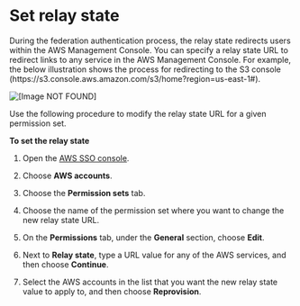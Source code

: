 # Set relay state<a name="howtopermrelaystate"></a>

During the federation authentication process, the relay state redirects users within the AWS Management Console\. You can specify a relay state URL to redirect links to any service in the AWS Management Console\. For example, the below illustration shows the process for redirecting to the S3 console \(https://s3\.console\.aws\.amazon\.com/s3/home?region=us\-east\-1\#\)\.

![\[Image NOT FOUND\]](http://docs.aws.amazon.com/singlesignon/latest/userguide/images/permission_sets_relay_state.png)

Use the following procedure to modify the relay state URL for a given permission set\.

**To set the relay state**

1. Open the [AWS SSO console](https://console.aws.amazon.com/singlesignon)\.

1. Choose **AWS accounts**\.

1. Choose the **Permission sets** tab\.

1. Choose the name of the permission set where you want to change the new relay state URL\.

1. On the **Permissions** tab, under the **General** section, choose **Edit**\.

1. Next to **Relay state**, type a URL value for any of the AWS services, and then choose **Continue**\.

1. Select the AWS accounts in the list that you want the new relay state value to apply to, and then choose **Reprovision**\.